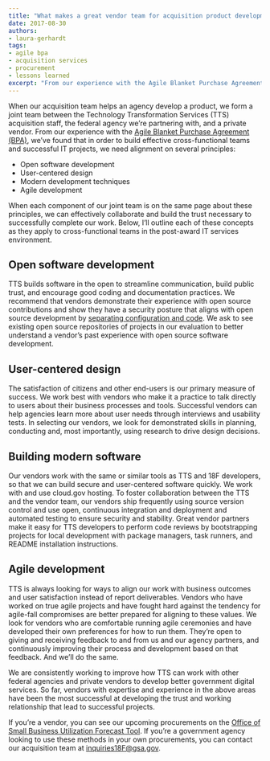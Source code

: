 ```yaml
---
title: "What makes a great vendor team for acquisition product development?"
date: 2017-08-30
authors:
- laura-gerhardt
tags:
- agile bpa
- acquisition services
- procurement
- lessons learned
excerpt: "From our experience with the Agile Blanket Purchase Agreement (BPA), we’ve found that in order to build effective cross-functional teams and successful IT projects, we need alignment on several principles"
---
```


When our acquisition team helps an agency develop a product, we form a joint team between the Technology Transformation Services (TTS) acquisition staff, the federal agency we’re partnering with, and a private vendor. From our experience with the [Agile Blanket Purchase Agreement (BPA)](https://18f.gsa.gov/what-we-deliver/agile-bpa/), we’ve found that in order to build effective cross-functional teams and successful IT projects, we need alignment on several principles:
- Open software development
- User-centered design
- Modern development techniques
- Agile development

When each component of our joint team is on the same page about these principles, we can effectively collaborate and build the trust necessary to successfully complete our work. Below, I’ll outline each of these concepts as they apply to cross-functional teams in the post-award IT services environment.

## Open software development

TTS builds software in the open to streamline communication, build public trust, and encourage good coding and documentation practices. We recommend that vendors demonstrate their experience with open source contributions and show they have a security posture that aligns with open source development by [separating configuration and code](https://12factor.net/config). We ask to see existing open source repositories of projects in our evaluation to better understand a vendor’s past experience with open source software development.

## User-centered design

The satisfaction of citizens and other end-users is our primary measure of success. We work best with vendors who make it a practice to talk directly to users about their business processes and tools. Successful vendors can help agencies learn more about user needs through interviews and usability tests. In selecting our vendors, we look for demonstrated skills in planning, conducting and, most importantly, using research to drive design decisions.

## Building modern software

Our vendors work with the same or similar tools as TTS and 18F developers, so that we can build secure and user-centered software quickly. We work with and use cloud.gov hosting. To foster collaboration between the TTS and the vendor team, our vendors ship frequently using source version control and use open, continuous integration and deployment and automated testing to ensure security and stability. Great vendor partners make it easy for TTS developers to perform code reviews by bootstrapping projects for local development with package managers, task runners, and README installation instructions.

## Agile development

TTS is always looking for ways to align our work with business outcomes and user satisfaction instead of report deliverables. Vendors who have worked on true agile projects and have fought hard against the tendency for agile-fall compromises are better prepared for aligning to these values. We look for vendors who are comfortable running agile ceremonies and have developed their own preferences for how to run them. They’re open to giving and receiving feedback to and from us and our agency partners, and continuously improving their process and development based on that feedback. And we’ll do the same.

We are consistently working to improve how TTS can work with other federal agencies and private vendors to develop better government digital services. So far, vendors with expertise and experience in the above areas have been the most successful at developing the trust and working relationship that lead to successful projects.   

If you’re a vendor, you can see our upcoming procurements on the [Office of Small Business Utilization Forecast Tool](https://hallways.cap.gsa.gov/app/#/x/forecast-of-contracting-opportunities). If you’re a government agency looking to use these methods in your own procurements, you can contact our acquisition team at [inquiries18F@gsa.gov](mailto:inquiries18F@gsa.gov).   

